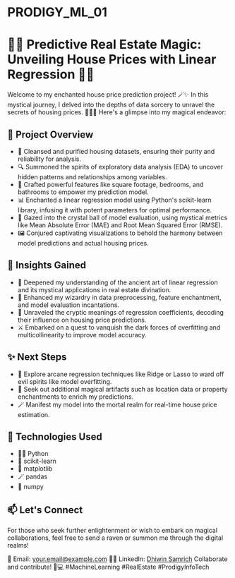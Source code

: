 # PRODIGY_ML_01
# 🏡🔮 Predictive Real Estate Magic: Unveiling House Prices with Linear Regression 🚀✨

Welcome to my enchanted house price prediction project! 🪄✨ In this mystical journey, I delved into the depths of data sorcery to unravel the secrets of housing prices. 🧙‍♂️💫 Here's a glimpse into my magical endeavor:

## 🏰 Project Overview
- 🧹 Cleansed and purified housing datasets, ensuring their purity and reliability for analysis.
- 🔍 Summoned the spirits of exploratory data analysis (EDA) to uncover hidden patterns and relationships among variables.
- 🌟 Crafted powerful features like square footage, bedrooms, and bathrooms to empower my prediction model.
- 📊 Enchanted a linear regression model using Python's scikit-learn library, infusing it with potent parameters for optimal performance.
- 🔮 Gazed into the crystal ball of model evaluation, using mystical metrics like Mean Absolute Error (MAE) and Root Mean Squared Error (RMSE).
- 🖼️ Conjured captivating visualizations to behold the harmony between model predictions and actual housing prices.

## 🔮 Insights Gained
- 📜 Deepened my understanding of the ancient art of linear regression and its mystical applications in real estate divination.
- 🧙 Enhanced my wizardry in data preprocessing, feature enchantment, and model evaluation incantations.
- 🌌 Unraveled the cryptic meanings of regression coefficients, decoding their influence on housing price predictions.
- ⚔️ Embarked on a quest to vanquish the dark forces of overfitting and multicollinearity to improve model accuracy.

## ✨ Next Steps
- 🏰 Explore arcane regression techniques like Ridge or Lasso to ward off evil spirits like model overfitting.
- 🧭 Seek out additional magical artifacts such as location data or property enchantments to enrich my predictions.
- 🪄 Manifest my model into the mortal realm for real-time house price estimation.

## 🎩 Technologies Used
- 🧙‍♂️ Python
- 🔮 scikit-learn
- 📜 matplotlib
- 🪄 pandas
- 🌟 numpy

## 📫 Let's Connect
For those who seek further enlightenment or wish to embark on magical collaborations, feel free to send a raven or summon me through the digital realms!

📧 Email: your.email@example.com
🧙‍♂️ LinkedIn: [Dhiwin Samrich](www.linkedin.com/in/dhiwin-samrich-69542128a)
 Collaborate and contribute! 
 🏡💻 #MachineLearning #RealEstate #ProdigyInfoTech
